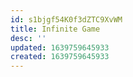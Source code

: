 ```yaml
---
id: s1bjgf54K0f3dZTC9XvWM
title: Infinite Game
desc: ''
updated: 1639759645933
created: 1639759645933
---
```


